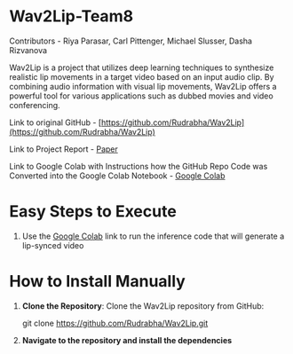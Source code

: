 # Wav2Lip-Team8

Contributors - Riya Parasar, Carl Pittenger, Michael Slusser, Dasha Rizvanova

Wav2Lip is a project that utilizes deep learning techniques to synthesize realistic lip movements in a target video based on an input audio clip. By combining audio information with visual lip movements, Wav2Lip offers a powerful tool for various applications such as dubbed movies and video conferencing.

Link to original GitHub - [https://github.com/Rudrabha/Wav2Lip](https://github.com/Rudrabha/Wav2Lip)

Link to Project Report - [Paper](https://docs.google.com/document/d/1clDbCi-J-YRzxe7q65Yy83252pzqMmuQIzw7OW0Vz5o/edit?usp=sharing)

Link to Google Colab with Instructions how the GitHub Repo Code was Converted into the Google Colab Notebook - [Google Colab](https://colab.research.google.com/drive/1yky8Yw8TeEBtm6UBH_LNu0iF4EuVszcN#scrollTo=a-lmNnL1zscv)

# Easy Steps to Execute 
1. Use the [Google Colab](https://colab.research.google.com/drive/1yky8Yw8TeEBtm6UBH_LNu0iF4EuVszcN#scrollTo=a-lmNnL1zscv) link to run the inference code that will generate a lip-synced video 
# How to Install Manually
1. **Clone the Repository**: Clone the Wav2Lip repository from GitHub:
   
   git clone https://github.com/Rudrabha/Wav2Lip.git
2. **Navigate to the repository and install the dependencies**
   
